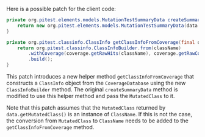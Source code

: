 Here is a possible patch for the client code:

```java
private org.pitest.elements.models.MutationTestSummaryData createSummaryData(final org.pitest.coverage.CoverageDatabase coverage, final org.pitest.mutationtest.ClassMutationResults data) {
    return new org.pitest.elements.models.MutationTestSummaryData(data.getFileName(), data.getMutations(), getClassInfoFromCoverage(coverage, data.getMutatedClass()));
}

private org.pitest.classinfo.ClassInfo getClassInfoFromCoverage(final org.pitest.coverage.CoverageDatabase coverage, final org.pitest.classinfo.ClassName className) {
    return org.pitest.classinfo.ClassInfoBuilder.from(className)
        .withCoverage(coverage.getRawHits(className), coverage.getRawCount(className))
        .build();
}
```

This patch introduces a new helper method `getClassInfoFromCoverage` that constructs a `ClassInfo` object from the `CoverageDatabase` using the new `ClassInfoBuilder` method. The original `createSummaryData` method is modified to use this helper method and pass the `MutatedClass` to it.

Note that this patch assumes that the `MutatedClass` returned by `data.getMutatedClass()` is an instance of `ClassName`. If this is not the case, the conversion from `MutatedClass` to `ClassName` needs to be added to the `getClassInfoFromCoverage` method.